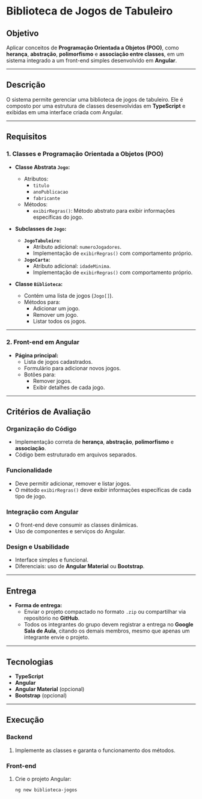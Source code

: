 # Biblioteca de Jogos de Tabuleiro

## Objetivo
Aplicar conceitos de **Programação Orientada a Objetos (POO)**, como **herança**, **abstração**, **polimorfismo** e **associação entre classes**, em um sistema integrado a um front-end simples desenvolvido em **Angular**.

---

## Descrição
O sistema permite gerenciar uma biblioteca de jogos de tabuleiro. Ele é composto por uma estrutura de classes desenvolvidas em **TypeScript** e exibidas em uma interface criada com Angular.

---

## Requisitos

### 1. Classes e Programação Orientada a Objetos (POO)
- **Classe Abstrata `Jogo`:**
  - Atributos:
    - `titulo`
    - `anoPublicacao`
    - `fabricante`
  - Métodos:
    - `exibirRegras()`: Método abstrato para exibir informações específicas do jogo.
  
- **Subclasses de `Jogo`:**
  - **`JogoTabuleiro`:**
    - Atributo adicional: `numeroJogadores`.
    - Implementação de `exibirRegras()` com comportamento próprio.
  - **`JogoCarta`:**
    - Atributo adicional: `idadeMinima`.
    - Implementação de `exibirRegras()` com comportamento próprio.

- **Classe `Biblioteca`:**
  - Contém uma lista de jogos (`Jogo[]`).
  - Métodos para:
    - Adicionar um jogo.
    - Remover um jogo.
    - Listar todos os jogos.

---

### 2. Front-end em Angular
- **Página principal:**
  - Lista de jogos cadastrados.
  - Formulário para adicionar novos jogos.
  - Botões para:
    - Remover jogos.
    - Exibir detalhes de cada jogo.

---

## Critérios de Avaliação

### Organização do Código
- Implementação correta de **herança**, **abstração**, **polimorfismo** e **associação**.
- Código bem estruturado em arquivos separados.

### Funcionalidade
- Deve permitir adicionar, remover e listar jogos.
- O método `exibirRegras()` deve exibir informações específicas de cada tipo de jogo.

### Integração com Angular
- O front-end deve consumir as classes dinâmicas.
- Uso de componentes e serviços do Angular.

### Design e Usabilidade
- Interface simples e funcional.
- Diferenciais: uso de **Angular Material** ou **Bootstrap**.

---

## Entrega
- **Forma de entrega:**
  - Enviar o projeto compactado no formato `.zip` ou compartilhar via repositório no **GitHub**.
  - Todos os integrantes do grupo devem registrar a entrega no **Google Sala de Aula**, citando os demais membros, mesmo que apenas um integrante envie o projeto.

---

## Tecnologias
- **TypeScript**
- **Angular**
- **Angular Material** (opcional)
- **Bootstrap** (opcional)

---

## Execução

### Backend
1. Implemente as classes e garanta o funcionamento dos métodos.

### Front-end
1. Crie o projeto Angular:
   ```bash
   ng new biblioteca-jogos
